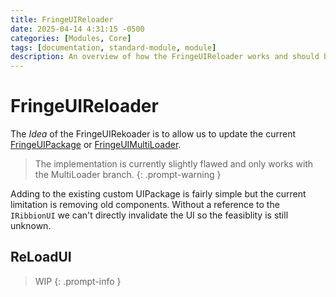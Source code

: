 ```yaml
---
title: FringeUIReloader
date: 2025-04-14 4:31:15 -0500
categories: [Modules, Core]
tags: [documentation, standard-module, module]
description: An overview of how the FringeUIReloader works and should be used.
---
```


# FringeUIReloader
The *Idea* of the FringeUIRekoader is to allow us to update the current [FringeUIPackage](https://scorpiogameking.github.io/FringeUI/posts/FringeUIPackage/)
or [FringeUIMultiLoader](https://scorpiogameking.github.io/FringeUI/posts/FringeUIMultiLoader/). 

> The implementation is currently slightly flawed and only works with
> the MultiLoader branch.
{: .prompt-warning }

Adding to the existing custom UIPackage is fairly simple but the current limitation is removing old components. Without a reference to the `IRibbionUI` we
can't directly invalidate the UI so the feasiblity is still unknown.

## ReLoadUI

> WIP
{: .prompt-info }
